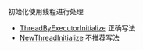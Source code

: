 初始化使用线程进行处理

- [ThreadByExecutorInitialize](src/main/java/com/vbobot/spring/demo/task/init/ThreadByExecutorInitialize.java) 正确写法
- [NewThreadInitialize](src/main/java/com/vbobot/spring/demo/task/init/NewThreadInitialize.java) 不推荐写法

